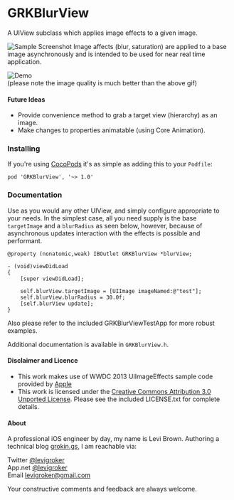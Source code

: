 GRKBlurView
===========
A UIView subclass which applies image effects to a given image.

![Sample Screenshot](raw/master/ReadmeAssets/ScreenShot.png?raw=true)
Image affects (blur, saturation) are applied to a base image asynchronously and is
intended to be used for near real time application.

![Demo](raw/master/ReadmeAssets/Demo.gif)  
(please note the image quality is much better than the above gif)

#### Future Ideas

* Provide convenience method to grab a target view (hierarchy) as an image.
* Make changes to properties animatable (using Core Animation).

### Installing

If you're using [CocoPods](http://cocopods.org) it's as simple as adding this to your `Podfile`:

	pod 'GRKBlurView', '~> 1.0'

### Documentation

Use as you would any other UIView, and simply configure appropriate to your needs.
In the simplest case, all you need supply is the base `targetImage` and a `blurRadius` as
seen below, however, because of asynchronous updates interaction with the effects is
possible and performant.

	@property (nonatomic,weak) IBOutlet GRKBlurView *blurView;

	- (void)viewDidLoad
	{
		[super viewDidLoad];
	
		self.blurView.targetImage = [UIImage imageNamed:@"test"];
		self.blurView.blurRadius = 30.0f;
		[self.blurView update];
	}

Also please refer to the included GRKBlurViewTestApp for more robust examples.

Additional documentation is available in `GRKBlurView.h`.

#### Disclaimer and Licence

* This work makes use of WWDC 2013 UIImageEffects sample code provided by [Apple](https://developer.apple.com/wwdc/resources/)
* This work is licensed under the [Creative Commons Attribution 3.0 Unported License](http://creativecommons.org/licenses/by/3.0/).
  Please see the included LICENSE.txt for complete details.

#### About
A professional iOS engineer by day, my name is Levi Brown. Authoring a technical blog
[grokin.gs](http://grokin.gs), I am reachable via:

Twitter [@levigroker](https://twitter.com/levigroker)  
App.net [@levigroker](https://alpha.app.net/levigroker)  
Email [levigroker@gmail.com](mailto:levigroker@gmail.com)  

Your constructive comments and feedback are always welcome.
